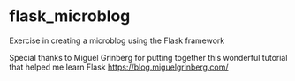 # flask_microblog
Exercise in creating a microblog using the Flask framework

Special thanks to Miguel Grinberg for putting together this wonderful tutorial that helped me learn Flask
https://blog.miguelgrinberg.com/
